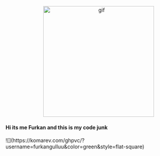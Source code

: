   <div style="text-align: center">
    <img src="https://media.giphy.com/media/iIqmM5tTjmpOB9mpbn/giphy.gif"  alt="gif" width="300">
  </div>
  <h4>Hi its me Furkan and this is my code junk</h4>
  ![](https://komarev.com/ghpvc/?username=furkangulluu&color=green&style=flat-square)
